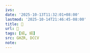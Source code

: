 ```yaml
---
ivs:
date: '2025-10-13T11:32:01+08:00'
lastmod: '2025-10-14T21:46:45-08:00'
title: 󰫛
url: 󰫛
tags: [䋟, 䋟]
src: GHZR, DCCV
note:
---
```


